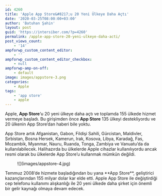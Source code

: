 ```yaml
---
id: 4260
title: 'Apple App Store&#8217;u 20 Yeni Ülkeye Daha Açtı'
date: '2020-03-25T08:00:00+03:00'
author: 'Batuhan Şahin'
layout: post
guid: 'https://intersiber.com/?p=4260'
permalink: /apple-app-store-20-yeni-ulkeye-daha-acti/
post_views_count:
    - '14'
ampforwp_custom_content_editor:
    - ''
ampforwp_custom_content_editor_checkbox:
    - null
ampforwp-amp-on-off:
    - default
image: images/appstore-3.png
categories:
    - Apple
tags:
    - 'app store'
    - apple
---
```


Apple, **App Store**‘u 20 yeni ülkeye daha açtı ve toplamda 155 ülkede hizmet vermeye başladı. Bu girişimden önce **App Store** 135 ülkeyi destekliyordu ve 20 ülkenin App Store’dan haberi bile yoktu.

App Store artık Afganistan, Gabon, Fildişi Sahili, Gürcistan, Maldivler, Sırbistan, Bosna Hersek, Kamerun, Irak, Kosova, Libya, Karadağ, Fas, Mozambik, Myanmar, Nauru, Ruanda, Tonga, Zambiya ve Vanuatu’da da kullanılabilecek. Halihazırda bu ülkelerde Apple cihazlar kullanılıyordu ancak resmi olarak bu ülkelerde App Store’u kullanmak mümkün değildi.

<figure class="wp-block-image size-full">![](images/appstore-4.jpg)</figure>Temmuz 2008’de hizmete başladığından bu yana **App Store**, geliştirici kazançlarından 155 milyar dolar kar elde etti. Apple App Store ile değiştirdiği cep telefonu kullanımı alışkanlığı ile 20 yeni ülkede daha şirket için önemli bir gelir kaynağı olmaya devam edecek.